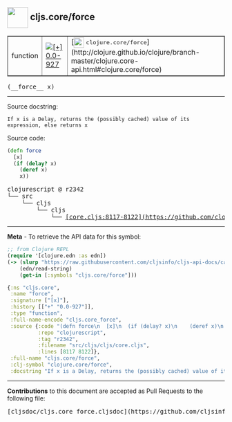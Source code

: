 ## <img width="48px" valign="middle" src="http://i.imgur.com/Hi20huC.png"> cljs.core/force

 <table border="1">
<tr>

<td>function</td>
<td><a href="https://github.com/cljsinfo/cljs-api-docs/tree/0.0-927"><img valign="middle" alt="[+] 0.0-927" src="https://img.shields.io/badge/+-0.0--927-lightgrey.svg"></a> </td>
<td>
[<img height="24px" valign="middle" src="http://i.imgur.com/1GjPKvB.png"> <samp>clojure.core/force</samp>](http://clojure.github.io/clojure/branch-master/clojure.core-api.html#clojure.core/force)
</td>
</tr>
</table>

 <samp>
(__force__ x)<br>
</samp>

---




Source docstring:

```
If x is a Delay, returns the (possibly cached) value of its expression, else returns x
```

Source code:

```clj
(defn force
  [x]
  (if (delay? x)
    (deref x)
    x))
```

 <pre>
clojurescript @ r2342
└── src
    └── cljs
        └── cljs
            └── <ins>[core.cljs:8117-8122](https://github.com/clojure/clojurescript/blob/r2342/src/cljs/cljs/core.cljs#L8117-L8122)</ins>
</pre>


---

__Meta__ - To retrieve the API data for this symbol:

```clj
;; from Clojure REPL
(require '[clojure.edn :as edn])
(-> (slurp "https://raw.githubusercontent.com/cljsinfo/cljs-api-docs/catalog/cljs-api.edn")
    (edn/read-string)
    (get-in [:symbols "cljs.core/force"]))
```

```clj
{:ns "cljs.core",
 :name "force",
 :signature ["[x]"],
 :history [["+" "0.0-927"]],
 :type "function",
 :full-name-encode "cljs.core_force",
 :source {:code "(defn force\n  [x]\n  (if (delay? x)\n    (deref x)\n    x))",
          :repo "clojurescript",
          :tag "r2342",
          :filename "src/cljs/cljs/core.cljs",
          :lines [8117 8122]},
 :full-name "cljs.core/force",
 :clj-symbol "clojure.core/force",
 :docstring "If x is a Delay, returns the (possibly cached) value of its expression, else returns x"}

```

---

__Contributions__ to this document are accepted as Pull Requests to the following file:

 <pre>
[cljsdoc/cljs.core_force.cljsdoc](https://github.com/cljsinfo/cljs-api-docs/blob/master/cljsdoc/cljs.core_force.cljsdoc)
</pre>

